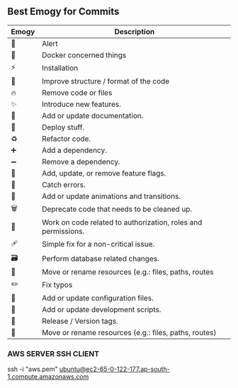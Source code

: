 ## Best Emogy for Commits

| Emogy | Description                                                   |
| ----- | ------------------------------------------------------------- |
| 🚨    | Alert                                                         |
| 🐳    | Docker concerned things                                       |
| ⚡️   | Installation                                                  |
| 🎨    | Improve structure / format of the code                        |
| 🔥    | Remove code or files                                          |
| ✨    | Introduce new features.                                       |
| 📝    | Add or update documentation.                                  |
| 🚀    | Deploy stuff.                                                 |
| ♻️    | Refactor code.                                                |
| ➕    | Add a dependency.                                             |
| ➖    | Remove a dependency.                                          |
| 🚩    | Add, update, or remove feature flags.                         |
| 🥅    | Catch errors.                                                 |
| 💫    | Add or update animations and transitions.                     |
| 🗑     | Deprecate code that needs to be cleaned up.                   |
| 🛂    | Work on code related to authorization, roles and permissions. |
| 🩹    | Simple fix for a non-critical issue.                          |
| 🗃     | Perform database related changes.                             |
| 🚚    | Move or rename resources (e.g.: files, paths, routes          |
| ✏️    | Fix typos                                                     |
| 🔧    | Add or update configuration files.                            |
| 🔨    | Add or update development scripts.                            |
| 🔖    | Release / Version tags.                                       |
| 🚚    | Move or rename resources (e.g.: files, paths, routes)         |

### AWS SERVER SSH CLIENT

ssh -i "aws.pem" ubuntu@ec2-65-0-122-177.ap-south-1.compute.amazonaws.com
